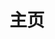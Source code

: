---
layout: home
title: 主页

hero:
  text: Theme-Sakurairo
  tagline: 2.6 版本更新 即将发布
  image:
    src: https://s.nmxc.ltd/fuukei_docs/sakurairo/icon.png
    alt: Sakurairo
  actions:
    - theme: brand
      text: 快速开始
      link: /Sakurairo/Preliminary/
    - theme: alt
      text: 在 Github 上查看
      link: https://github.com/mirai-mamori/Sakurairo
features:
  - icon: 🎉
    title: 翻新视觉
    details: 全新 Glaze Design 体系。无论明暗，感知琉璃质感。
  - icon: ⚡️
    title: 刷新速度
    details: 新朋友又拍云，给主题重新带来极速体验。
  - icon: 🛠️
    title: 功能全家桶
    details: 新增 B站收藏模板、MAL追番模板。
---